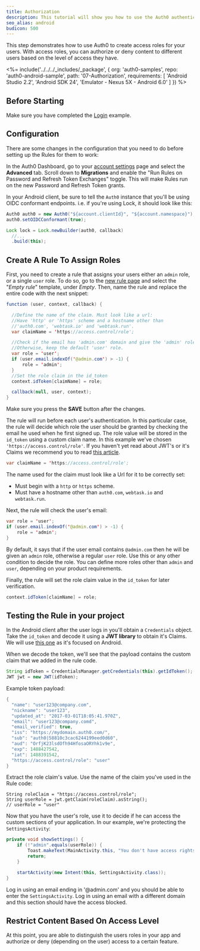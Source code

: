 ```yaml
---
title: Authorization
description: This tutorial will show you how to use the Auth0 authentication API in your Android project to create a custom login screen.
seo_alias: android
budicon: 500
---
```


This step demonstrates how to use Auth0 to create access roles for your users. With access roles, you can authorize or deny content to different users based on the level of access they have.

<%= include('../../../_includes/_package', {
  org: 'auth0-samples',
  repo: 'auth0-android-sample',
  path: '07-Authorization',
  requirements: [
    'Android Studio 2.2',
    'Android SDK 24',
    'Emulator - Nexus 5X - Android 6.0'
  ]
}) %>

## Before Starting

Make sure you have completed the [Login](01-login) example.

## Configuration

There are some changes in the configuration that you need to do before setting up the Rules for them to work:

In the Auth0 Dashboard, go to your [account settings](https://manage.auth0.com/#/account) page and select the **Advanced** tab. Scroll down to **Migrations** and enable the "Run Rules on Password and Refresh Token Exchanges" toggle. This will make Rules run on the new Password and Refresh Token grants.

In your Android client, be sure to tell the `Auth0` instance that you'll be using OIDC conformant endpoints. i.e. if you're using Lock, it should look like this:

```java
Auth0 auth0 = new Auth0("${account.clientId}", "${account.namespace}");
auth0.setOIDCConformant(true);

Lock lock = Lock.newBuilder(auth0, callback)
  //...
  .build(this);
```


## Create A Rule To Assign Roles

First, you need to create a rule that assigns your users either an `admin` role, or a single `user` role. To do so, go to the [new rule page](${manage_url}/#/rules/new) and select the "*Empty rule*" template, under *Empty*. Then, name the rule and replace the entire code with the next snippet:

```java
function (user, context, callback) {

  //Define the name of the claim. Must look like a url:
  //Have 'http' or 'https' scheme and a hostname other than
  //'auth0.com', 'webtask.io' and 'webtask.run'.
  var claimName = 'https://access.control/role';

  //Check if the email has 'admin.com' domain and give the 'admin' role.
  //Otherwise, keep the default 'user' role.
  var role = 'user';
  if (user.email.indexOf('@admin.com') > -1) {
      role = 'admin';
  }
  //Set the role claim in the id_token
  context.idToken[claimName] = role;

  callback(null, user, context);
}
```

Make sure you press the **SAVE** button after the changes.

The rule will run before each user's authentication. In this particular case, the rule will decide which role the user should be granted by checking the email he used when he first signed up. The role value will be stored in the `id_token` using a custom claim name. In this example we've chosen `'https://access.control/role'`. If you haven't yet read about JWT's or it's Claims we recommend you to read [this article](https://auth0.com/docs/jwt).

```java
var claimName = 'https://access.control/role';
```

The name used for the claim must look like a Url for it to be correctly set:
- Must begin with a `http` or `https` scheme.
- Must have a hostname other than `auth0.com`, `webtask.io` and `webtask.run`.


Next, the rule will check the user's email:

```java
var role = 'user';
if (user.email.indexOf('@admin.com') > -1) {
    role = 'admin';
}
```

By default, it says that if the user email contains `@admin.com` then he will be given an `admin` role, otherwise a regular `user` role. Use this or any other condition to decide the role. You can define more roles other than `admin` and `user`, depending on your product requirements.

Finally, the rule will set the role claim value in the `id_token` for later verification.

```java
context.idToken[claimName] = role;
```


## Testing the Rule in your project

In the Android client after the user logs in you'll obtain a `Credentials` object. Take the `id_token` and decode it using a **JWT library** to obtain it's Claims. We will use [this one](https://github.com/auth0/JWTDecode.Android) as it's focused on Android.

When we decode the token, we'll see that the payload contains the custom claim that we added in the rule code.

```java
String idToken = CredentialsManager.getCredentials(this).getIdToken();
JWT jwt = new JWT(idToken);
```

Example token payload:

```java
{
  "name": "user123@company.com",
  "nickname": "user123",
  "updated_at": "2017-03-01T18:05:41.970Z",
  "email": "user123@company.comd",
  "email_verified": true,
  "iss": "https://mydomain.auth0.com/",
  "sub": "auth0|58810c3cac6244199eed0d60",
  "aud": "OrfjK23lsdOfh94HfosaORYhk1v9e",
  "exp": 1488427542,
  "iat": 1488391542,
  "https://access.control/role": "user"
}
```

Extract the role claim's value. Use the name of the claim you've used in the Rule code:

```
String roleClaim = "https://access.control/role";
String userRole = jwt.getClaim(roleClaim).asString();
// userRole = "user"
```


Now that you have the user's role, use it to decide if he can access the custom sections of your application. In our example, we're protecting the `SettingsActivity`:

```java
private void showSettings() {
    if (!"admin".equals(userRole)) {
        Toast.makeText(MainActivity.this, "You don't have access rights to visit this page", Toast.LENGTH_SHORT).show();
        return;
    }

    startActivity(new Intent(this, SettingsActivity.class));
}
```

Log in using an email ending in '@admin.com' and you should be able to enter the `SettingsActivity`. Log in using an email with a different domain and this section should have the access blocked.


## Restrict Content Based On Access Level

At this point, you are able to distinguish the users roles in your app and authorize or deny (depending on the user) access to a certain feature.

